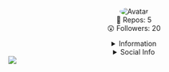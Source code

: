 <p align="center">
  <a>
<img src="https://cdn.discordapp.com/icons/742169629698424924/a_b0fbcaf967c85ce0ffc7daf0cebcc35e.gif?size=128" alt="Avatar" style="border-radius: 75%;">
  </a><br>
  📝  Repos: 5<br>
  😲  Followers: 20<br>
</p>

<details style='text-align: center;' align='center'>
  <summary> Information </summary>
  <p style="text-align: center;"align="center">Age: 13 </p></a>
  <p style="text-align: center;"align="center">Location: Michigan, USA</p></a>
  <p style="text-align: center;"align="center">Breaking things in my free time</p></a>
  <p style="text-align: center;"align="center">------------------------------------------------------------</p>
</details>

<details style='text-align: center;' align='center'>
  <summary>Social Info</summary>
  <a href="https://dsc.bio/smexay"><p style="text-align: center;"align="center">Discord</p></a>
  <a href="https://twitter.com/litsmexay"><p style="text-align: center;"align="center">Twitter</p></a>
  <a href="https://t.me/smexay"><p style="text-align: center;"align="center">Telegram</p></a>
</details>

 <img align="center" src="https://github-readme-stats.vercel.app/api?username=smexay">
</p>
